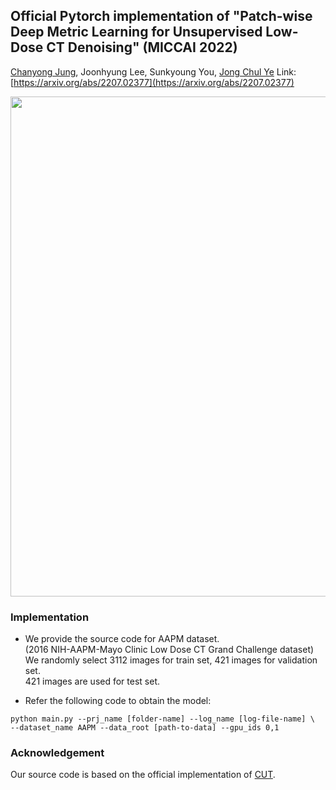 ## Official Pytorch implementation of "Patch-wise Deep Metric Learning for Unsupervised Low-Dose CT Denoising" (MICCAI 2022)
[Chanyong Jung](https://sites.google.com/view/jcy132), Joonhyung Lee, Sunkyoung You, [Jong Chul Ye](https://bispl.weebly.com/professor.html)
Link:[https://arxiv.org/abs/2207.02377](https://arxiv.org/abs/2207.02377)


<p align="center">
<img src="https://user-images.githubusercontent.com/52989204/177431169-816f061c-49b5-4632-a532-99054e7cab29.jpg" width="800"/>
</p> 


### Implementation
* We provide the source code for AAPM dataset. \
(2016 NIH-AAPM-Mayo Clinic Low Dose CT Grand Challenge dataset)\
We randomly select 3112 images for train set, 421 images for validation set. \
421 images are used for test set. 

* Refer the following code to obtain the model:
```
python main.py --prj_name [folder-name] --log_name [log-file-name] \
--dataset_name AAPM --data_root [path-to-data] --gpu_ids 0,1
```


### Acknowledgement
Our source code is based on the official implementation of [CUT](https://github.com/taesungp/contrastive-unpaired-translation). 
